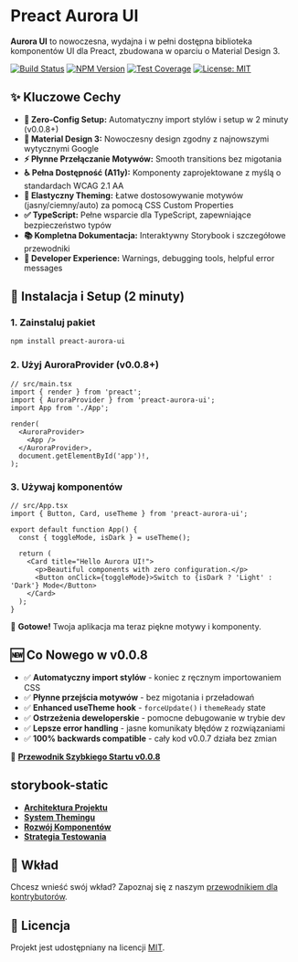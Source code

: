 # Preact Aurora UI

**Aurora UI** to nowoczesna, wydajna i w pełni dostępna biblioteka komponentów UI dla Preact, zbudowana w oparciu o Material Design 3.

[![Build Status](https://img.shields.io/badge/build-passing-brightgreen)](https://github.com/prachwal/preact-aurora-ui) [![NPM Version](https://img.shields.io/npm/v/preact-aurora-ui)](https://www.npmjs.com/package/preact-aurora-ui) [![Test Coverage](https://img.shields.io/badge/coverage-95%25-brightgreen)](https://github.com/prachwal/preact-aurora-ui) [![License: MIT](https://img.shields.io/badge/License-MIT-yellow.svg)](https://opensource.org/licenses/MIT)

## ✨ Kluczowe Cechy

- **🚀 Zero-Config Setup:** Automatyczny import stylów i setup w 2 minuty (v0.0.8+)
- **🎨 Material Design 3:** Nowoczesny design zgodny z najnowszymi wytycznymi Google
- **⚡ Płynne Przełączanie Motywów:** Smooth transitions bez migotania
- **♿ Pełna Dostępność (A11y):** Komponenty zaprojektowane z myślą o standardach WCAG 2.1 AA
- **💅 Elastyczny Theming:** Łatwe dostosowywanie motywów (jasny/ciemny/auto) za pomocą CSS Custom Properties
- **✅ TypeScript:** Pełne wsparcie dla TypeScript, zapewniające bezpieczeństwo typów
- **📚 Kompletna Dokumentacja:** Interaktywny Storybook i szczegółowe przewodniki
- **🔧 Developer Experience:** Warnings, debugging tools, helpful error messages

## 🚀 Instalacja i Setup (2 minuty)

### 1. Zainstaluj pakiet

```bash
npm install preact-aurora-ui
```

### 2. Użyj AuroraProvider (v0.0.8+)

```tsx
// src/main.tsx
import { render } from 'preact';
import { AuroraProvider } from 'preact-aurora-ui';
import App from './App';

render(
  <AuroraProvider>
    <App />
  </AuroraProvider>,
  document.getElementById('app')!,
);
```

### 3. Używaj komponentów

```tsx
// src/App.tsx
import { Button, Card, useTheme } from 'preact-aurora-ui';

export default function App() {
  const { toggleMode, isDark } = useTheme();

  return (
    <Card title="Hello Aurora UI!">
      <p>Beautiful components with zero configuration.</p>
      <Button onClick={toggleMode}>Switch to {isDark ? 'Light' : 'Dark'} Mode</Button>
    </Card>
  );
}
```

🎉 **Gotowe!** Twoja aplikacja ma teraz piękne motywy i komponenty.

## 🆕 Co Nowego w v0.0.8

- ✅ **Automatyczny import stylów** - koniec z ręcznym importowaniem CSS
- ✅ **Płynne przejścia motywów** - bez migotania i przeładowań
- ✅ **Enhanced useTheme hook** - `forceUpdate()` i `themeReady` state
- ✅ **Ostrzeżenia deweloperskie** - pomocne debugowanie w trybie dev
- ✅ **Lepsze error handling** - jasne komunikaty błędów z rozwiązaniami
- ✅ **100% backwards compatible** - cały kod v0.0.7 działa bez zmian

📖 **[Przewodnik Szybkiego Startu v0.0.8](./docs/QUICK_START_v0.0.8.md)**

## storybook-static

- [**Architektura Projektu**](./docs/guides/ARCHITECTURE.md)
- [**System Themingu**](./docs/guides/THEMING.md)
- [**Rozwój Komponentów**](./docs/guides/COMPONENT_DEVELOPMENT.md)
- [**Strategia Testowania**](./docs/guides/TESTING_STRATEGY.md)

## 🤝 Wkład

Chcesz wnieść swój wkład? Zapoznaj się z naszym [przewodnikiem dla kontrybutorów](./docs/CONTRIBUTING.md).

## 📄 Licencja

Projekt jest udostępniany na licencji [MIT](./LICENSE).
